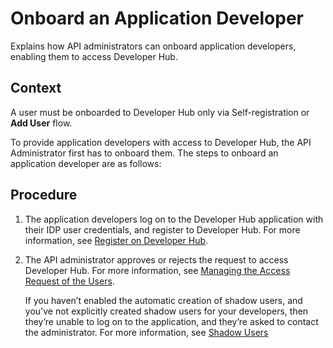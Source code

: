 <!-- loio786d107e1dbf414ca15ae9ddb2cb49e6 -->

# Onboard an Application Developer

Explains how API administrators can onboard application developers, enabling them to access Developer Hub.



## Context

A user must be onboarded to Developer Hub only via Self-registration or **Add User** flow.

To provide application developers with access to Developer Hub, the API Administrator first has to onboard them. The steps to onboard an application developer are as follows:



## Procedure

1.  The application developers log on to the Developer Hub application with their IDP user credentials, and register to Developer Hub. For more information, see [Register on Developer Hub](register-on-developer-hub-c85fafe.md).

2.  The API administrator approves or rejects the request to access Developer Hub. For more information, see [Managing the Access Request of the Users](managing-the-access-request-of-the-users-8b79ee8.md).

    If you haven’t enabled the automatic creation of shadow users, and you've not explicitly created shadow users for your developers, then they’re unable to log on to the application, and they’re asked to contact the administrator. For more information, see [Shadow Users](APIM-Initial-Setup/shadow-users-a0f5fe5.md)


